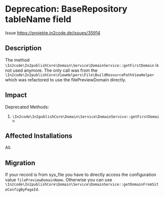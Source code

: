 # Deprecation: BaseRepository tableName field

Issue https://projekte.in2code.de/issues/35914

## Description

The method `\In2code\In2publishCore\Domain\Service\DomainService::getFirstDomain` is not used anymore.
The only call was from the `\In2code\In2publishCore\ViewHelpers\File\BuildResourcePathViewHelper` which was refactored
to use the filePreviewDomain directly.

## Impact

Deprecated Methods:
1. `\In2code\In2publishCore\Domain\Service\DomainService::getFirstDomain`

## Affected Installations

All.

## Migration

If your record is from sys_file you have to directly access the configuration value `filePreviewDomainName`.
Otherwise you can use `\In2code\In2publishCore\Domain\Service\DomainService::getDomainFromSiteConfigByPageId`.
